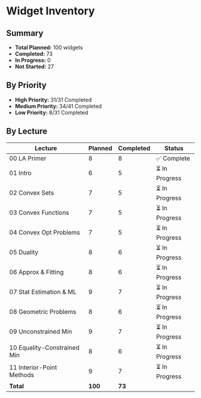 # Widget Inventory

## Summary
- **Total Planned:** 100 widgets
- **Completed:** 73
- **In Progress:** 0
- **Not Started:** 27

## By Priority
- **High Priority:** 31/31 Completed
- **Medium Priority:** 34/41 Completed
- **Low Priority:** 8/31 Completed

## By Lecture
| Lecture | Planned | Completed | Status |
|---|---|---|---|
| 00 LA Primer | 8 | 8 | ✅ Complete |
| 01 Intro | 6 | 5 | ⏳ In Progress |
| 02 Convex Sets | 7 | 5 | ⏳ In Progress |
| 03 Convex Functions | 7 | 5 | ⏳ In Progress |
| 04 Convex Opt Problems | 7 | 5 | ⏳ In Progress |
| 05 Duality | 8 | 6 | ⏳ In Progress |
| 06 Approx & Fitting | 8 | 6 | ⏳ In Progress |
| 07 Stat Estimation & ML | 9 | 7 | ⏳ In Progress |
| 08 Geometric Problems | 8 | 6 | ⏳ In Progress |
| 09 Unconstrained Min | 9 | 7 | ⏳ In Progress |
| 10 Equality-Constrained Min | 8 | 6 | ⏳ In Progress |
| 11 Interior-Point Methods | 9 | 7 | ⏳ In Progress |
| **Total**| **100** | **73** | |
